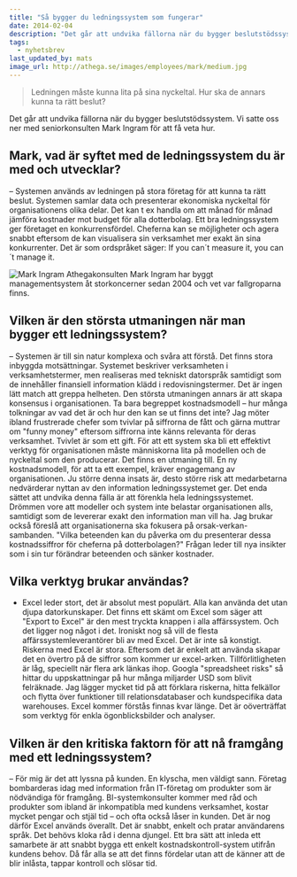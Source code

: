 ```yaml
---
title: "Så bygger du ledningssystem som fungerar"
date: 2014-02-04
description: "Det går att undvika fällorna när du bygger beslutstödssystem."
tags:
  - nyhetsbrev
last_updated_by: mats
image_url: http://athega.se/images/employees/mark/medium.jpg
---
```


> Ledningen måste kunna lita på sina nyckeltal. Hur ska de annars kunna ta rätt beslut?


Det går att undvika fällorna när du bygger beslutstödssystem. Vi satte oss ner med seniorkonsulten Mark Ingram för att få veta hur.

## Mark, vad är syftet med de ledningssystem du är med och utvecklar?

– Systemen används av ledningen på stora företag för att kunna ta rätt beslut. Systemen samlar data och presenterar ekonomiska nyckeltal för organisationens olika delar. Det kan t ex handla om att månad för månad jämföra kostnader mot budget för alla dotterbolag. Ett bra ledningssystem ger företaget en konkurrensfördel. Cheferna kan se möjligheter och agera snabbt eftersom de kan visualisera sin verksamhet mer exakt än sina konkurrenter. Det är som ordspråket säger: If you can´t measure it, you can´t manage it.

![Mark Ingram](http://athega.se/images/employees/mark/wide.jpg)
Athegakonsulten Mark Ingram har byggt managementsystem åt storkoncerner sedan 2004 och vet var fallgroparna finns.

## Vilken är den största utmaningen när man bygger ett ledningssystem?

– Systemen är till sin natur komplexa och svåra att förstå. Det finns stora inbyggda motsättningar. Systemet beskriver verksamheten i verksamhetstermer, men realiseras med tekniskt datorspråk samtidigt som de innehåller finansiell information klädd i redovisningstermer. Det är ingen lätt match att greppa helheten.
    Den största utmaningen annars är att skapa konsensus i organisationen. Ta bara begreppet kostnadsmodell – hur många tolkningar av vad det är och hur den kan se ut finns det inte?
    Jag möter ibland frustrerade chefer som tvivlar på siffrorna de fått och gärna muttrar om "funny money" eftersom siffrorna inte känns relevanta för deras verksamhet. Tvivlet är som ett gift. För att ett system ska bli ett effektivt verktyg för organisationen måste människorna lita på modellen och de nyckeltal som den producerar.
    Det finns en utmaning till. En ny kostnadsmodell, för att ta ett exempel, kräver engagemang av organisationen. Ju större denna insats är, desto större risk att medarbetarna nedvärderar nyttan av den information ledningssystemet ger. Det enda sättet att undvika denna fälla är att förenkla hela ledningssystemet. Drömmen vore att modeller och system inte belastar organisationen alls, samtidigt som de levererar exakt den information man vill ha.
    Jag brukar också föreslå att organisationerna ska fokusera på orsak-verkan-sambanden. "Vilka beteenden kan du påverka om du presenterar dessa kostnadssiffror för cheferna på dotterbolagen?" Frågan leder till nya insikter som i sin tur förändrar beteenden och sänker kostnader.

## Vilka verktyg brukar användas?

- Excel leder stort, det är absolut mest populärt. Alla kan använda det utan djupa datorkunskaper. Det finns ett skämt om Excel som säger att "Export to Excel" är den mest tryckta knappen i alla affärssystem. Och det ligger nog något i det.
    Ironiskt nog så vill de flesta affärssystemleverantörer bli av med Excel. Det är inte så konstigt. Riskerna med Excel är stora. Eftersom det är enkelt att använda skapar det en övertro på de siffror som kommer ur excel-arken. Tillförlitligheten är låg, speciellt när flera ark länkas ihop. Googla "spreadsheet risks" så hittar du uppskattningar på hur många miljarder USD som blivit felräknade.
    Jag lägger mycket tid på att förklara riskerna, hitta felkällor och flytta över funktioner till relationsdatabaser och kundspecifika data warehouses. Excel kommer förstås finnas kvar länge. Det är oöverträffat som verktyg för enkla ögonblicksbilder och analyser.

## Vilken är den kritiska faktorn för att nå framgång med ett ledningssystem?

– För mig är det att lyssna på kunden. En klyscha, men väldigt sann. Företag bombarderas idag med information från IT-företag om produkter som är nödvändiga för framgång. BI-systemkonsulter kommer med råd och produkter som ibland är inkompatibla med kundens verksamhet, kostar mycket pengar och stjäl tid – och ofta också låser in kunden. Det är nog därför Excel används överallt. Det är snabbt, enkelt och pratar användarens språk.
    Det behövs kloka råd i denna djungel. Ett bra sätt att inleda ett samarbete är att snabbt bygga ett enkelt kostnadskontroll-system utifrån kundens behov. Då får alla se att det finns fördelar utan att de känner att de blir inlåsta, tappar kontroll och slösar tid.

